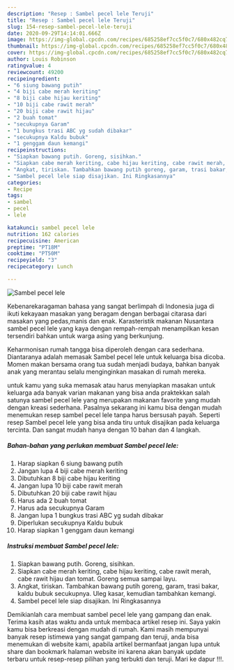 ```yaml
---
description: "Resep : Sambel pecel lele Teruji"
title: "Resep : Sambel pecel lele Teruji"
slug: 154-resep-sambel-pecel-lele-teruji
date: 2020-09-29T14:14:01.666Z
image: https://img-global.cpcdn.com/recipes/685258ef7cc5f0c7/680x482cq70/sambel-pecel-lele-foto-resep-utama.jpg
thumbnail: https://img-global.cpcdn.com/recipes/685258ef7cc5f0c7/680x482cq70/sambel-pecel-lele-foto-resep-utama.jpg
cover: https://img-global.cpcdn.com/recipes/685258ef7cc5f0c7/680x482cq70/sambel-pecel-lele-foto-resep-utama.jpg
author: Louis Robinson
ratingvalue: 4
reviewcount: 49200
recipeingredient:
- "6 siung bawang putih"
- "4 biji cabe merah keriting"
- "8 biji cabe hijau keriting"
- "10 biji cabe rawit merah"
- "20 biji cabe rawit hijau"
- "2 buah tomat"
- "secukupnya Garam"
- "1 bungkus trasi ABC yg sudah dibakar"
- "secukupnya Kaldu bubuk"
- "1 genggam daun kemangi"
recipeinstructions:
- "Siapkan bawang putih. Goreng, sisihkan."
- "Siapkan cabe merah keriting, cabe hijau keriting, cabe rawit merah, cabe rawit hijau dan tomat. Goreng semua sampai layu."
- "Angkat, tiriskan. Tambahkan bawang putih goreng, garam, trasi bakar, kaldu bubuk secukupnya. Uleg kasar, kemudian tambahkan kemangi."
- "Sambel pecel lele siap disajikan. Ini Ringkasannya"
categories:
- Recipe
tags:
- sambel
- pecel
- lele

katakunci: sambel pecel lele 
nutrition: 162 calories
recipecuisine: American
preptime: "PT18M"
cooktime: "PT50M"
recipeyield: "3"
recipecategory: Lunch

---
```



![Sambel pecel lele](https://img-global.cpcdn.com/recipes/685258ef7cc5f0c7/680x482cq70/sambel-pecel-lele-foto-resep-utama.jpg)

Kebenarekaragaman bahasa yang sangat berlimpah di Indonesia juga di ikuti kekayaan masakan yang beragam dengan berbagai citarasa dari masakan yang pedas,manis dan enak. Karasteristik makanan Nusantara sambel pecel lele yang kaya dengan rempah-rempah menampilkan kesan tersendiri bahkan untuk warga asing yang berkunjung.


Keharmonisan rumah tangga bisa diperoleh dengan cara sederhana. Diantaranya adalah memasak Sambel pecel lele untuk keluarga bisa dicoba. Momen makan bersama orang tua sudah menjadi budaya, bahkan banyak anak yang merantau selalu menginginkan masakan di rumah mereka.



untuk kamu yang suka memasak atau harus menyiapkan masakan untuk keluarga ada banyak varian makanan yang bisa anda praktekkan salah satunya sambel pecel lele yang merupakan makanan favorite yang mudah dengan kreasi sederhana. Pasalnya sekarang ini kamu bisa dengan mudah menemukan resep sambel pecel lele tanpa harus bersusah payah.
Seperti resep Sambel pecel lele yang bisa anda tiru untuk disajikan pada keluarga tercinta. Dan sangat mudah hanya dengan 10 bahan dan 4 langkah.


<!--inarticleads1-->

##### Bahan-bahan yang perlukan membuat Sambel pecel lele:

1. Harap siapkan 6 siung bawang putih
1. Jangan lupa 4 biji cabe merah keriting
1. Dibutuhkan 8 biji cabe hijau keriting
1. Jangan lupa 10 biji cabe rawit merah
1. Dibutuhkan 20 biji cabe rawit hijau
1. Harus ada 2 buah tomat
1. Harus ada secukupnya Garam
1. Jangan lupa 1 bungkus trasi ABC yg sudah dibakar
1. Diperlukan secukupnya Kaldu bubuk
1. Harap siapkan 1 genggam daun kemangi




<!--inarticleads2-->

##### Instruksi membuat  Sambel pecel lele:

1. Siapkan bawang putih. Goreng, sisihkan.
1. Siapkan cabe merah keriting, cabe hijau keriting, cabe rawit merah, cabe rawit hijau dan tomat. Goreng semua sampai layu.
1. Angkat, tiriskan. Tambahkan bawang putih goreng, garam, trasi bakar, kaldu bubuk secukupnya. Uleg kasar, kemudian tambahkan kemangi.
1. Sambel pecel lele siap disajikan. Ini Ringkasannya




Demikianlah cara membuat sambel pecel lele yang gampang dan enak. Terima kasih atas waktu anda untuk membaca artikel resep ini. Saya yakin kamu bisa berkreasi dengan mudah di rumah. Kami masih mempunyai banyak resep istimewa yang sangat gampang dan teruji, anda bisa menemukan di website kami, apabila artikel bermanfaat jangan lupa untuk share dan bookmark halaman website ini karena akan banyak update terbaru untuk resep-resep pilihan yang terbukti dan teruji. Mari ke dapur !!!. 
